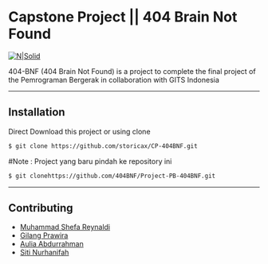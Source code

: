 # Capstone Project || 404 Brain Not Found

[![N|Solid](https://cdn5.vectorstock.com/i/thumbs/29/44/page-not-404-brain-error-vector-5972944.jpg)](https://github.com/storicax/CP-404BNF)

404-BNF (404 Brain Not Found) is a project to complete the final project of the Pemrograman Bergerak in collaboration with GITS Indonesia

-----
## Installation

Direct Download this project or using clone

```sh
$ git clone https://github.com/storicax/CP-404BNF.git
```
#Note : Project yang baru pindah ke repository ini

```sh
$ git clonehttps://github.com/404BNF/Project-PB-404BNF.git
```

-----
## Contributing

* [Muhammad Shefa Reynaldi](https://github.com/shefareynaldi)
* [Gilang Prawira](mailto:Gilangprawira00@gmail.com)
* [Aulia Abdurrahman](https://github.com/storicax)
* [Siti Nurhanifah](https://github.com/SitiNurhanifah)
